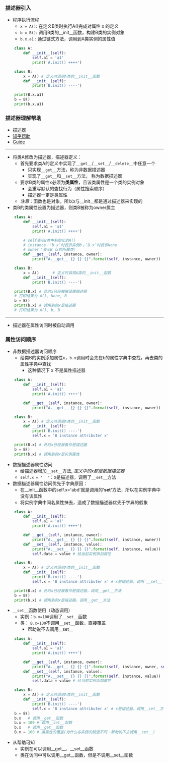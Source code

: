 ### 描述器引入
- 程序执行流程
    - `x = A()`: 在定义B类时执行A()完成对属性 x 的定义
    - `b = B()`: 调用B类的__init__函数，构建B类的实例对象
    - `b.x.a1` : 通过链式方法，调用到A类实例的属性值
```Python
    class A:
        def __init__(self):
            self.a1 = 'a1'
            print('A.init() ++++')

    class B:
        x = A() # 定义时调用A类的__init__函数
        def __init__(self):
            print('B.init() ----')

    print(B.x.a1)
    b = B()
    print(b.x.a1)
```
### 描述器理解帮助
- [描述器](http://youchen.me/2017/02/04/Python-property%20access/)
- [知乎帮助](https://zhuanlan.zhihu.com/p/25566017)
- [Guide](http://pyzh.readthedocs.io/en/latest/Descriptor-HOW-TO-Guide.html)

***
- 将类A修改为描述器，描述器定义：
    - 首先要求类A的定义中实现了`__get__`/`__set__`/`__delete__`中任意一个
        - 只实现`__get__`方法，称为非数据描述器
        - 实现了`__get__`和`__set__`方法， 称为数据描述器
    - 要求B类的属性x必须为**类属性**，且该类属性是一个类的实例对象
        - 会重写默认的查找行为（属性搜索顺序）
        - 描述器一定是类属性
    - *注意*：函数也是对象，所以x与__init__都是通过描述器来实现的
- 类B的类属性设置为描述器，则类B被称为owner属主
```Python
    class A:
        def __init__(self):
            self.a1 = 'a1'
            print('A.init() ++++')

        # self表示B类中初始化的A()
        # instance：‘b.x’时表示实例b；‘B.x’时表示None
        # owner：表示B（x的所属类）
        def __get__(self, instance, owner):
            print("A.__get__ {} {} {}".format(self, instance, owner))

    class B:
        x = A()      # 定义时调用A类的__init__函数
        def __init__(self):
            print('B.init() ----')

    print(B.x) # 此时x已经被编译成描述器
    # 打印结果为 A(), None, B
    b = B()
    print(b.x) # 调用到的x是描述器
    # 打印结果为 A(), b, B
```
***
- 描述器在属性访问时被自动调用
### 属性访问顺序
- 非数据描述器访问顺序
    - 给类B的实例添加属性x，`b.x`调用时会先在b的属性字典中查找，再去类的属性字典中查找
        - 这种情况下 x 不是属性描述器
```Python
    class A:
        def __init__(self):
            self.a1 = 'a1'
            print('A.init() ++++')

        def __get__(self, instance, owner):
            print("A.__get__ {} {} {}".format(self, instance, owner))

    class B:
        x = A() # 定义时调用A类的__init__函数
        def __init__(self):
            print('B.init() ----')
            self.x = 'B instance attributer x'

    print(B.x) # 此时x已经被看作是描述器
    b = B()
    print(b.x) # 调用到的x是实例属性
```
- 数据描述器属性访问
    - 给描述器增加`__set__`方法, *定义中的x都是数据描述器*
    - `self.x = '  '`：x是描述器，调用了`__set__`方法
- 数据描述器属性访问优先于字典原因：
    - 在__init__函数中的self.x='abd'就是调用的'__set__'方法，所以在实例字典中没有该属性
    - 将实例字典中同名属性抹去，造成了数据描述器优先于字典的假象
```Python
    class A:
        def __init__(self):
            self.a1 = 'a1'
            print('A.init() ++++')

        def __get__(self, instance, owner):
            print("A.__get__ {} {} {}".format(self, instance, owner))
        def __set__(self, instance, value):
            print("A.__set__ {} {} {}".format(self, instance, value))
            self.data = value # 给当前实例添加属性

    class B:
        x = A() # 定义时调用A类的__init__函数
        def __init__(self):
            print('B.init() ----')
            self.x = 'B instance attributer x' # x是描述器，调用`__set__`方法

    print(B.x) # 此时x已经被看作是描述器，调用__get__方法
    b = B()
    print(b.x) # 调用到的x是描述器，调用__get__方法
```
- `__set__`函数使用（动态调用）
    - 实例：`b.x=100`调用了`__set__`函数
    - 类：  `B.x=100`不调用`__set__`函数，直接覆盖
        - 帮助说不去调用__set__
```Python
    class A:
        def __init__(self):
            self.a1 = 'a1'
            print('A.init() ++++')

        def __get__(self, instance, owner):
            print("A.__get__ {} {} {}".format(self, instance, owner, self.data))
        def __set__(self, instance, value):
            print("A.__set__ {} {} {}".format(self, instance, value))
            self.data = value # 给当前实例添加属性

    class B:
        x = A() # 定义时调用A类的__init__函数
        def __init__(self):
            print('B.init() ----')
            self.x = 'B instance attributer x' # x是描述器，调用__set__方法
    b = B()
    b.x   # 调用__get__函数
    b.x = 100 # 调用__set__函数
    b.x   # 调用__get__函数
    B.x = 100 # 类属性的覆盖(为什么与实例的赋值不同：帮助说不去调用__set__)
```
- 从帮助可知
    - 实例在可以调用__get__、__set__函数
    - 类在访问中可以调用__get__函数，但是不调用__set__函数